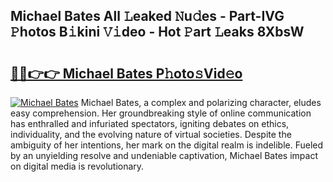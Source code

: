 ## Michael Bates All 𝙻eaked 𝙽u𝚍es - Part-IVG 𝙿hotos B𝚒kini 𝚅𝚒deo - Hot 𝙿art 𝙻eaks 8XbsW

# <h2><a href="http://ld3sny.urlbe.top/?page=Michael+Bates">🔗🔗👉👉 Michael Bates P𝚑oto𝚜Vid𝚎o</a></h2>

[![Michael Bates](https://i.imgur.com/eBuTRDB.gif)](http://ld3sny.urlbe.top/?page=Michael+Bates)
Michael Bates, a complex and polarizing character, eludes easy comprehension. Her groundbreaking style of online communication has enthralled and infuriated spectators, igniting debates on ethics, individuality, and the evolving nature of virtual societies. Despite the ambiguity of her intentions, her mark on the digital realm is indelible. Fueled by an unyielding resolve and undeniable captivation, Michael Bates impact on digital media is revolutionary.
